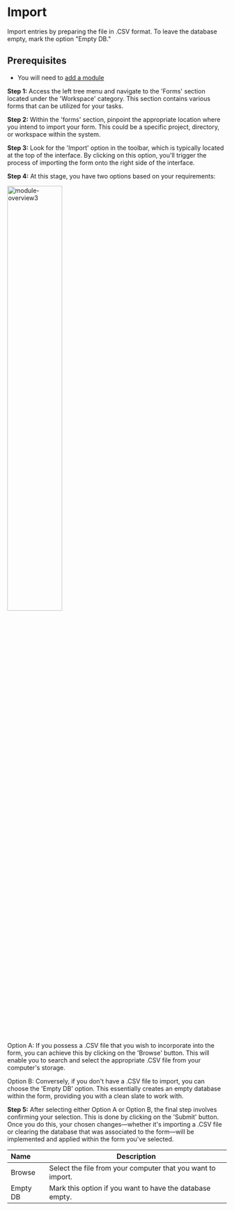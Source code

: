 # Import

Import entries by preparing the file in .CSV format. To leave the database empty, mark the option "Empty DB."

## Prerequisites 

-	You will need to <a href="/workspace/modules/add-module/">add a module</a>

**Step 1:** Access the left tree menu and navigate to the 'Forms' section located under the 'Workspace' category. This section contains various forms that can be utilized for your tasks.

**Step 2:** Within the 'forms' section, pinpoint the appropriate location where you intend to import your form. This could be a specific project, directory, or workspace within the system.

**Step 3:** Look for the 'Import' option in the toolbar, which is typically located at the top of the interface. By clicking on this option, you'll trigger the process of importing the form onto the right side of the interface.

**Step 4:** At this stage, you have two options based on your requirements:

<img src="/static/images/module-overview3.jpg" alt="module-overview3" style="width: 50%; display: block"></a>

Option A: If you possess a .CSV file that you wish to incorporate into the form, you can achieve this by clicking on the 'Browse' button. This will enable you to search and select the appropriate .CSV file from your computer's storage.

Option B: Conversely, if you don't have a .CSV file to import, you can choose the 'Empty DB' option. This essentially creates an empty database within the form, providing you with a clean slate to work with.

**Step 5:** After selecting either Option A or Option B, the final step involves confirming your selection. This is done by clicking on the 'Submit' button. Once you do this, your chosen changes—whether it's importing a .CSV file or  clearing the database that was associated to the form—will be implemented and applied within the form you've selected.

**Name** | **Description** 
:--- | ---
Browse | Select the file from your computer that you want to import.
Empty DB | Mark this option if you want to have the database empty.
